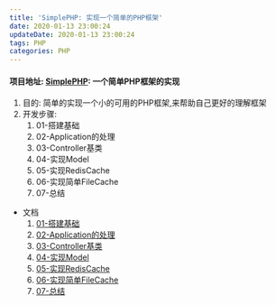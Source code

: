 ```yaml
---
title: 'SimplePHP: 实现一个简单的PHP框架'
date: 2020-01-13 23:00:24
updateDate: 2020-01-13 23:00:24
tags: PHP
categories: PHP
---
```


#### 项目地址: [SimplePHP](https://github.com/Wuyiwai/SimplePHP): 一个简单PHP框架的实现

<!--more-->

1. 目的: 简单的实现一个小的可用的PHP框架,来帮助自己更好的理解框架
2. 开发步骤:
    1. 01-搭建基础
    2. 02-Application的处理
    3. 03-Controller基类
    4. 04-实现Model
    5. 05-实现RedisCache
    6. 06-实现简单FileCache
    7. 07-总结

- 文档
    1. [01-搭建基础](https://github.com/Wuyiwai/SimplePHP/blob/master/doc/01-%E6%90%AD%E5%BB%BA%E5%9F%BA%E7%A1%80.md)
    2. [02-Application的处理](https://github.com/Wuyiwai/SimplePHP/blob/master/doc/02-Application%E7%9A%84%E5%A4%84%E7%90%86.md)
    3. [03-Controller基类](https://github.com/Wuyiwai/SimplePHP/blob/master/doc/03-Controller%E5%9F%BA%E7%B1%BB.md)
    4. [04-实现Model](https://github.com/Wuyiwai/SimplePHP/blob/master/doc/04-%E5%AE%9E%E7%8E%B0Model.md)
    5. [05-实现RedisCache](https://github.com/Wuyiwai/SimplePHP/blob/master/doc/05-%E5%AE%9E%E7%8E%B0RedisCache.md)
    6. [06-实现简单FileCache](https://github.com/Wuyiwai/SimplePHP/blob/master/doc/06-%E5%AE%9E%E7%8E%B0%E7%AE%80%E5%8D%95FileCache.md)
    7. [07-总结](https://github.com/Wuyiwai/SimplePHP/blob/master/doc/07-%E6%80%BB%E7%BB%93.md)